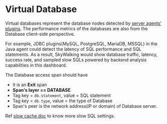 # Virtual Database

Virtual databases represent the database nodes detected by [server agents' plugins](server-agents.md). The performance
metrics of the databases are also from the Database client-side perspective.

For example, JDBC plugins(MySQL, PostgreSQL, MariaDB, MSSQL) in the Java agent could detect the latency of SQL
performance and SQL statements. As a result, SkyWalking would show database traffic, latency, success rate, and sampled slow SQLs powered by backend analysis capabilities in this dashboard.

The Database access span should have
- It is an **Exit** span
- **Span's layer == DATABASE**
- Tag key = `db.statement`, value = SQL statement
- Tag key = `db.type`, value = the type of Database
- Span's peer is the network address(IP or domain) of Database server.

Ref [slow cache doc](../backend/slow-db-statement.md) to know more slow SQL settings.
